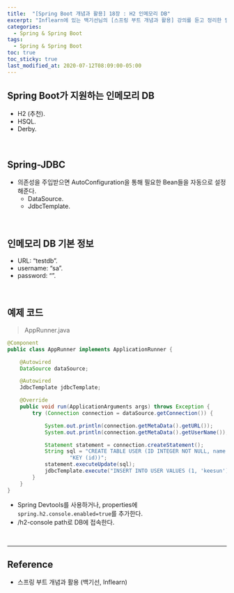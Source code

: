 ```yaml
---
title:  "[Spring Boot 개념과 활용] 18장 : H2 인메모리 DB"
excerpt: "Inflearn에 있는 백기선님의 [스프링 부트 개념과 활용] 강의를 듣고 정리한 필기입니다."
categories:
  - Spring & Spring Boot
tags:
  - Spring & Spring Boot
toc: true
toc_sticky: true
last_modified_at: 2020-07-12T08:09:00-05:00
---
```


## Spring Boot가 지원하는 인메모리 DB

* H2 (추천).
* HSQL.
* Derby.

<br>

## Spring-JDBC

* 의존성을 주입받으면 AutoConfiguration을 통해 필요한 Bean들을 자동으로 설정해준다.
  * DataSource.
  * JdbcTemplate.

<br>

## 인메모리 DB 기본 정보

* URL: “testdb”.
* username: “sa”.
* password: “”.

<br>

## 예제 코드

> AppRunner.java

```java
@Component
public class AppRunner implements ApplicationRunner {

    @Autowired
    DataSource dataSource;

    @Autowired
    JdbcTemplate jdbcTemplate;

    @Override
    public void run(ApplicationArguments args) throws Exception {
        try (Connection connection = dataSource.getConnection()) {

            System.out.println(connection.getMetaData().getURL());
            System.out.println(connection.getMetaData().getUserName());

            Statement statement = connection.createStatement();
            String sql = "CREATE TABLE USER (ID INTEGER NOT NULL, name VARCHAR(255), PRIMARY\n" +
                    "KEY (id))";
            statement.executeUpdate(sql);
            jdbcTemplate.execute("INSERT INTO USER VALUES (1, 'keesun')");
        }
    }
}
```

* Spring Devtools를 사용하거나, properties에 ``spring.h2.console.enabled=true``를 추가한다.
* /h2-console path로 DB에 접속한다.

<br>

---

## Reference

* 스프링 부트 개념과 활용 (백기선, Inflearn)
